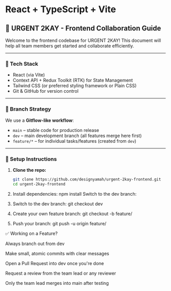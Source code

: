 # React + TypeScript + Vite

## 🚀 URGENT 2KAY - Frontend Collaboration Guide

Welcome to the frontend codebase for URGENT 2KAY! This document will help all team members get started and collaborate efficiently.

---

### 🧰 Tech Stack

- React (via Vite)
- Context API + Redux Toolkit (RTK) for State Management
- Tailwind CSS (or preferred styling framework or Plain CSS)
- Git & GitHub for version control

---

### 🌱 Branch Strategy

We use a **Gitflow-like workflow**:

- `main` – stable code for production release
- `dev` – main development branch (all features merge here first)
- `feature/*` – for individual tasks/features (created from `dev`)

---

### 🔧 Setup Instructions

1. **Clone the repo:**

   ```bash
   git clone https://github.com/designyamah/urgent-2kay-frontend.git
   cd urgent-2kay-frontend
   ```

2. Install dependencies:
   npm install
   Switch to the dev branch:

3. Switch to the dev branch:
   git checkout dev

4. Create your own feature branch:
   git checkout -b feature/<your-feature-name>
5. Push your branch:
   git push -u origin feature/<your-feature-name>

✅ Working on a Feature?

Always branch out from dev

Make small, atomic commits with clear messages

Open a Pull Request into dev once you're done

Request a review from the team lead or any reviewer

Only the team lead merges into main after testing
